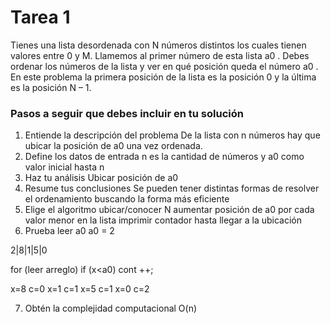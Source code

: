 # Tarea 1

Tienes una lista desordenada con N números distintos los cuales tienen valores entre 0 y M. Llamemos al primer número de esta lista a0 . Debes ordenar los números de la lista y ver en qué posición queda el número a0 . En este problema la primera posición de la lista es la posición 0 y la última es la posición N – 1.

### Pasos a seguir que debes incluir en tu solución

1. Entiende la descripción del problema
De la lista con n números hay que ubicar la posición de a0 una vez ordenada.
2. Define los datos de entrada
n es la cantidad de números y a0 como valor inicial hasta n
3. Haz tu análisis
Ubicar posición de a0   
4. Resume tus conclusiones
Se pueden tener distintas formas de resolver el ordenamiento buscando la forma más eficiente
5. Elige el algoritmo
ubicar/conocer N
aumentar posición de a0 por cada valor menor en la lista 
imprimir contador hasta llegar a la ubicación
6. Prueba
leer a0 
a0 = 2 

2|8|1|5|0

for (leer arreglo)
if (x<a0)
cont ++;

x=8 c=0
x=1 c=1
x=5 c=1 
x=0 c=2

7. Obtén la complejidad computacional
O(n)